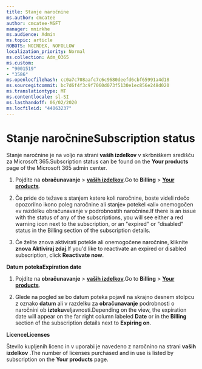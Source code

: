 ```yaml
---
title: Stanje naročnine
ms.author: cmcatee
author: cmcatee-MSFT
manager: mnirkhe
ms.audience: Admin
ms.topic: article
ROBOTS: NOINDEX, NOFOLLOW
localization_priority: Normal
ms.collection: Adm_O365
ms.custom:
- "9001519"
- "3586"
ms.openlocfilehash: cc0a7c708aafc7c6c9680deefd6cbf65991a4d18
ms.sourcegitcommit: bc7d6f4f3c9f7060d073f5130e1ec856e248d020
ms.translationtype: MT
ms.contentlocale: sl-SI
ms.lasthandoff: 06/02/2020
ms.locfileid: "44063237"
---
```

# <a name="subscription-status"></a><span data-ttu-id="095b5-102">Stanje naročnine</span><span class="sxs-lookup"><span data-stu-id="095b5-102">Subscription status</span></span>

<span data-ttu-id="095b5-103">Stanje naročnine je na voljo na strani **vaših izdelkov** v skrbniškem središču za Microsoft 365.</span><span class="sxs-lookup"><span data-stu-id="095b5-103">Subscription status can be found on the **Your products** page of the Microsoft 365 admin center.</span></span>

1. <span data-ttu-id="095b5-104">Pojdite na **obračunavanje**  >  **[vaših izdelkov](https://go.microsoft.com/fwlink/p/?linkid=842054)**.</span><span class="sxs-lookup"><span data-stu-id="095b5-104">Go to **Billing** > **[Your products](https://go.microsoft.com/fwlink/p/?linkid=842054)**.</span></span>

2. <span data-ttu-id="095b5-105">Če pride do težave s stanjem katere koli naročnine, boste videli rdečo opozorilno ikono poleg naročnine ali stanje» potekel «ali» onemogočen «v razdelku obračunavanje v podrobnostih naročnine.</span><span class="sxs-lookup"><span data-stu-id="095b5-105">If there is an issue with the status of any of the subscriptions, you will see either a red warning icon next to the subscription, or an "expired" or "disabled" status in the Billing section of the subscription details.</span></span>

3. <span data-ttu-id="095b5-106">Če želite znova aktivirati potekle ali onemogočene naročnine, kliknite **znova Aktiviraj zdaj**.</span><span class="sxs-lookup"><span data-stu-id="095b5-106">If you'd like to reactivate an expired or disabled subscription, click **Reactivate now**.</span></span>

<span data-ttu-id="095b5-107">**Datum poteka**</span><span class="sxs-lookup"><span data-stu-id="095b5-107">**Expiration date**</span></span>

1. <span data-ttu-id="095b5-108">Pojdite na **obračunavanje**  >  **[vaših izdelkov](https://go.microsoft.com/fwlink/p/?linkid=842054)**.</span><span class="sxs-lookup"><span data-stu-id="095b5-108">Go to **Billing** > **[Your products](https://go.microsoft.com/fwlink/p/?linkid=842054)**.</span></span>

2. <span data-ttu-id="095b5-109">Glede na pogled se bo datum poteka pojavil na skrajno desnem stolpcu z oznako **datum** ali v razdelku za **obračunavanje** podrobnosti o naročnini ob **izteku**veljavnosti.</span><span class="sxs-lookup"><span data-stu-id="095b5-109">Depending on the view, the expiration date will appear on the far right column labeled **Date** or in the **Billing** section of the subscription details next to **Expiring on**.</span></span>

<span data-ttu-id="095b5-110">**Licence**</span><span class="sxs-lookup"><span data-stu-id="095b5-110">**Licenses**</span></span>

<span data-ttu-id="095b5-111">Število kupljenih licenc in v uporabi je navedeno z naročnino na strani **vaših izdelkov** .</span><span class="sxs-lookup"><span data-stu-id="095b5-111">The number of licenses purchased and in use is listed by subscription on the **Your products** page.</span></span>

